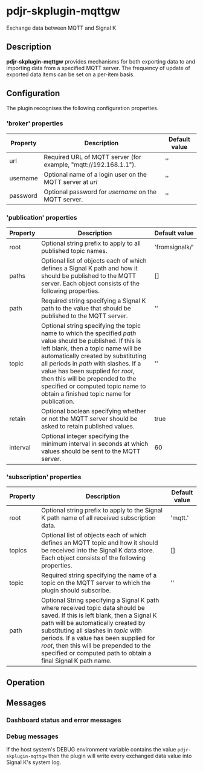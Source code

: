 # pdjr-skplugin-mqttgw
Exchange data between MQTT and Signal K

## Description
**pdjr-skplugin-mqttgw** provides mechanisms for both exporting
data to and importing data from a specified  MQTT server.
The frequency of update of exported data items can be set on a
per-item basis.

## Configuration

The plugin recognises the following configuration properties.

### 'broker' properties

Property      | Description | Default value
------------- | --- | ---
url           | Required URL of MQTT server (for example, "mqtt://192.168.1.1"). | ''
username      | Optional name of a login user on the MQTT server at *url* | ''
password      | Optional password for *username* on the MQTT server. | ''

### 'publication' properties

Property      | Description | Default value
------------- | --- | ---
root          | Optional string prefix to apply to all published topic names. | 'fromsignalk/'
paths         | Optional list of objects each of which defines a Signal K path and how it should be published to the MQTT server. Each object consists of the following properties.  | []
path          | Required string specifying a Signal K path to the value that should be published to the MQTT server. | ''
topic         | Optional string specifying the topic name to which the specified *path* value should be published. If this is left blank, then a topic name will be automatically created by substituting all periods in *path* with slashes. If a value has been supplied for *root*, then this will be prepended to the specified or computed topic name to obtain a finished topic name for publication. | ''
retain        | Optional boolean specifying whether or not the MQTT server should be asked to retain published values. | true
interval      | Optional integer specifying the minimum interval in seconds at which values should be sent to the MQTT server. | 60

### 'subscription' properties

Property      | Description | Default value
------------- | --- | ---
root          | Optional string prefix to apply to the Signal K path name of all received subscription data. | 'mqtt.'
topics        | Optional list of objects each of which defines an MQTT topic and how it should be received into the Signal K data store. Each object consists of the following properties. | []
topic         | Required string specifying the name of a topic on the MQTT server to which the plugin should subscribe. | ''
path          | Optional String specifying a Signal K path where received topic data should be saved. If this is left blank, then a Signal K path will be automatically created by substituting all slashes in *topic* with periods. If a value has been supplied for *root*, then this will be prepended to the specified or computed path to obtain a final Signal K path name.

## Operation

## Messages

### Dashboard status and error messages

### Debug messages

If the host system's DEBUG environment variable contains the value
```pdjr-skplugin-mqttgw``` then the plugin will write every
exchanged data value into Signal K's system log.
